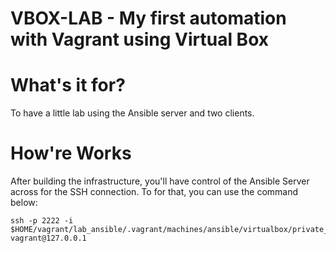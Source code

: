 # VBOX-LAB - My first automation with Vagrant using Virtual Box

# What's it for?
To have a little lab using the Ansible server and two clients.

# How're Works
After building the infrastructure, you'll have control of the Ansible Server across for the SSH connection. To for that, you can use the command below:
```
ssh -p 2222 -i $HOME/vagrant/lab_ansible/.vagrant/machines/ansible/virtualbox/private_key vagrant@127.0.0.1
```

